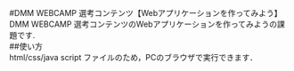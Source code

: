 #DMM WEBCAMP 選考コンテンツ【Webアプリケーションを作ってみよう】  
DMM WEBCAMP 選考コンテンツのWebアプリケーションを作ってみようの課題です.  
##使い方  
html/css/java script ファイルのため，PCのブラウザで実行できます．  
